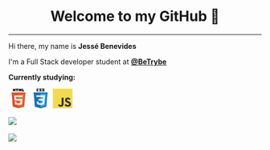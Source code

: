 <h1 align="center"> Welcome to my GitHub 👋 </h1>
<hr>

<p>Hi there, my name is <b>Jessé Benevides</b></p>
<p>I'm a Full Stack developer student at <a href="https://www.betrybe.com/" target="_blank"> <b>@BeTrybe</b></a>

<p><b>Currently studying: </b>

 <p align="left">
<img src="https://raw.githubusercontent.com/devicons/devicon/master/icons/html5/html5-original-wordmark.svg" alt="html5" width="40" height="40"/> 
<img src="https://raw.githubusercontent.com/devicons/devicon/master/icons/css3/css3-original-wordmark.svg" alt="css3" width="40" height="40"/> 
<img src="https://raw.githubusercontent.com/devicons/devicon/master/icons/javascript/javascript-original.svg" alt="javascript" width="40" height="40"/>


<p>
<img height="140em" src="https://github-readme-stats.vercel.app/api/top-langs/?username=JesseBenevides&layout=compact&theme=dark"/>
</p>

<a href="https://www.linkedin.com/in/jessebenevides/" target="_blank"><img src="https://img.shields.io/badge/-LinkedIn-%230077B5?style=for-the-badge&logo=linkedin&logoColor=white" target="_blank"></a> 

